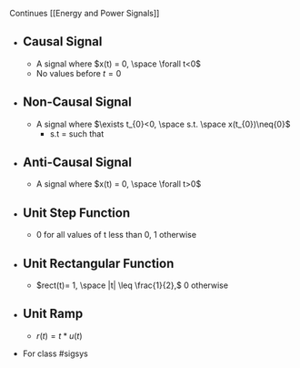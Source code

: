 Continues [[Energy and Power Signals]]
- ## Causal Signal
	- A signal where $x(t) = 0, \space \forall t<0$
	- No values before $t=0$
- ## Non-Causal Signal
	- A signal where $\exists t_{0}<0, \space s.t. \space x(t_{0})\neq{0}$
		- s.t = such that
- ## Anti-Causal Signal
	- A signal where $x(t) = 0, \space \forall t>0$
- ## Unit Step Function 
	- 0 for all values of t less than 0, 1 otherwise
- ## Unit Rectangular Function
	- $rect(t)= 1, \space |t| \leq \frac{1}{2},$ 0 otherwise
- ## Unit Ramp
	- $r(t)=t*u(t)$
	 
- For class #sigsys 